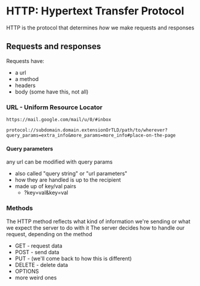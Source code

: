 # HTTP: Hypertext Transfer Protocol

HTTP is the protocol that determines _how_ we make requests and responses

## Requests and responses

Requests have:

- a url
- a method
- headers
- body (some have this, not all)

### URL - Uniform Resource Locator

`https://mail.google.com/mail/u/0/#inbox`

`protocol://subdomain.domain.extensionOrTLD/path/to/wherever?query_params=extra_info&more_params=more_info#place-on-the-page`

#### Query parameters

any url can be modified with query params

- also called "query string" or "url parameters"
- how they are handled is up to the recipient
- made up of key/val pairs
  - ?key=val&key=val

### Methods

The HTTP method reflects what kind of information we're sending or what we expect the server to do with it
The server decides how to handle our request, depending on the method

- GET - request data
- POST - send data
- PUT - (we'll come back to how this is different)
- DELETE - delete data
- OPTIONS
- more weird ones
